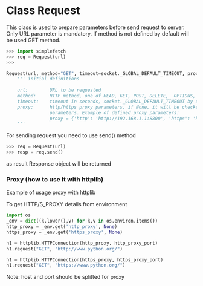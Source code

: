 # Class Request

This class is used to prepare parameters before send request to server. Only URL parameter is mandatory. If method is not defined by default will be used GET method.

```python
>>> import simplefetch
>>> req = Request(url)
>>> 
```

```python
Request(url, method="GET", timeout=socket._GLOBAL_DEFAULT_TIMEOUT, proxy=None):
    ''' initial definitions 
        
    url:        URL to be requested
    method:     HTTP method, one of HEAD, GET, POST, DELETE,  OPTIONS, PUT, TRACE. GET is used by default.
    timeout:    timeout in seconds, socket._GLOBAL_DEFAULT_TIMEOUT by default
    proxy:      http/https proxy parameters. if None, it will be checked system environment HTTP/S_PROXY
                parameters. Example of defined proxy parameters: 
                proxy = {'http': 'http://192.168.1.1:8800', 'https': 'http://192.168.1.1:8800'}
    '''
```

For sending request you need to use send() method
```python
>>> req = Request(url)
>>> resp = req.send()
```
as result Response object will be returned


### Proxy (how to use it with httplib)

Example of usage proxy with httplib

To get HTTP/S_PROXY details from environment

```python
import os
_env = dict((k.lower(),v) for k,v in os.environ.items())
http_proxy = _env.get('http_proxy', None)
https_proxy = _env.get('https_proxy', None)

h1 = httplib.HTTPConnection(http_proxy, http_proxy_port)
h1.request("GET", "http://www.python.org/")

h1 = httplib.HTTPConnection(https_proxy, https_proxy_port)
h1.request("GET", "https://www.python.org/")
```
Note: host and port should be splitted for proxy

